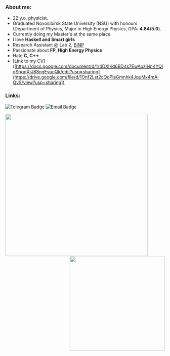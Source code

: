 ### About me:

- 22 y.o. physicist.
- Graduated Novosibirsk State University (NSU) with honours (Department of Physics, Major in High Energy Physics, GPA: **4.84/5.0**).
- Currently doing my Master's at the same place.
- I love **Haskell and Smart girls** 
- Research Assistant @ Lab 2, [BINP](https://www.inp.nsk.su/budker-institute-of-nuclear-physics)
- Passionate about **FP, High Energy Physics**
- Hate **C, C++**
- [Link to my CV]([https://docs.google.com/document/d/1r4DXIKd6BD4s7EwAozlHnKYQIqSpqqXrJ88ngEyucQk/edit?usp=sharing](https://drive.google.com/file/d/1Onf2Lst2cQoPlaGmnhk4JquMx4mA-QvS/view?usp=sharing]) 

### Links:

[![Telegram Badge](https://img.shields.io/badge/-Telegram-0088cc?style=for-the-badge&logo=appveyor&logo=Telegram&logoColor=white&color=blue)](https://t.me/NorthernStag)
[![Email Badge](https://img.shields.io/badge/-Email-0088cc?style=for-the-badge&logo=appveyor&logo=Gmail&logoColor=white&color=yellow)](mailto:daniilivanov1606@gmail.com)

<a href="https://github.com/anuraghazra/github-readme-stats">
  <img align="left" width="450" src="https://github-readme-stats.vercel.app/api?username=AliensWithdrawPeople&show_icons=true&theme=tokyonight&cache_seconds=180" />
</a>

<a href="https://github.com/anuraghazra/github-readme-stats">
  <img align="right" width=300" src="https://github-readme-stats.vercel.app/api/top-langs/?username=AliensWithdrawPeople&show_icons=true&theme=cobalt&layout=compact&cache_seconds=180" />
</a>
